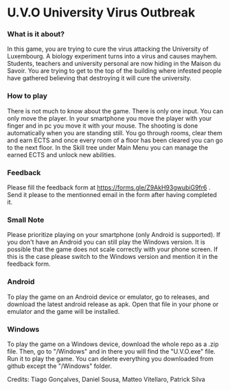 # U.V.O University Virus Outbreak

### What is it about?
In this game, you are trying to cure the virus attacking the University of Luxembourg. 
A biology experiment turns into a virus and causes mayhem.
Students, teachers and university personal are now hiding in the Maison du Savoir.
You are trying to get to the top of the building where infested people have gathered believing that destroying it will cure the university.

### How to play
There is not much to know about the game. There is only one input. You can only move the player. 
In your smartphone you move the player with your finger and in pc you move it with your mouse.
The shooting is done automatically when you are standing still.
You go through rooms, clear them and earn ECTS and once every room of a floor has been cleared you can go to the next floor.
In the Skill tree under Main Menu you can manage the earned ECTS and unlock new abilities.

### Feedback
Please fill the feedback form at https://forms.gle/Z9AkH93gwubiG9fr6 .
Send it please to the mentionned email in the form after having completed it.

### Small Note
Please prioritize playing on your smartphone (only Android is supported). If you don't have an Android you can still play the Windows version.
It is possible that the game does not scale correctly with your phone screen. If this is the case please switch to the Windows version and mention it in
the feedback form.

### Android
To play the game on an Android device or emulator, go to releases, and download the latest android release as apk. 
Open that file in your phone or emulator and the game will be installed.

### Windows
To play the game on a Windows device, download the whole repo as a .zip file. 
Then, go to "/Windows" and in there you will find the "U.V.O.exe" file. Run it to play the game.
You can delete everything you downloaded from github except the "/Windows" folder.

Credits:
Tiago Gonçalves, Daniel Sousa, Matteo Vitellaro, Patrick Silva
